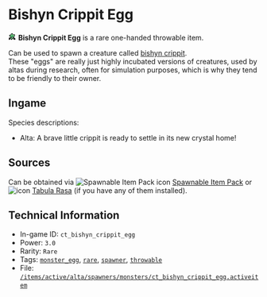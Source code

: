 # Bishyn Crippit Egg

<img src="https://raw.githubusercontent.com/Ceterai/Enternia/main/items/active/alta/spawners/monsters/ct_bishyn_crippit_egg.png" alt="Bishyn Crippit Egg icon" loading="lazy" width="auto" height="16px"/> **Bishyn Crippit Egg** is a rare one-handed throwable item.

Can be used to spawn a creature called [bishyn crippit](https://ceterai.github.io/MyEnternia/Wiki/bishyncrippit).  
These "eggs" are really just highly incubated versions of creatures, used by altas during research, often for simulation purposes, which is why they tend to be friendly to their owner.

## Ingame

Species descriptions:

- Alta: A brave little crippit is ready to settle in its new crystal home!

## Sources

Can be obtained via <img src="https://raw.githubusercontent.com/Silverfeelin/Starbound-SpawnableItemPack/master/interface/sip/iconSmall.png" alt="Spawnable Item Pack icon" width="18" height="14"/> [Spawnable Item Pack](https://steamcommunity.com/sharedfiles/filedetails/?id=733665104) or <img src="https://steamuserimages-a.akamaihd.net/ugc/263843960696222713/3EC9A7C005541F7D577EBCB8C5736B4EFC9973D6/" alt="icon" width="8" height="12"/> [Tabula Rasa](https://community.playstarbound.com/resources/the-tabula-rasa.3222/) (if you have any of them installed).

## Technical Information

- In-game ID: `ct_bishyn_crippit_egg`
- Power: `3.0`
- Rarity: `Rare`
- Tags: [`monster_egg`](https://ceterai.github.io/MyEnternia/Wiki/Tags/MonsterEgg), [`rare`](https://ceterai.github.io/MyEnternia/Wiki/Tags/Rare), [`spawner`](https://ceterai.github.io/MyEnternia/Wiki/Tags/Spawner), [`throwable`](https://ceterai.github.io/MyEnternia/Wiki/Tags/Throwable)
- File: [`/items/active/alta/spawners/monsters/ct_bishyn_crippit_egg.activeitem`](https://github.com/Ceterai/Enternia/blob/main/items/active/alta/spawners/monsters/ct_bishyn_crippit_egg.activeitem)
